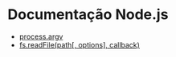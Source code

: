 # Documentação Node.js

- [process.argv](https://nodejs.org/api/process.html#processargv)
- [fs.readFile(path[, options], callback)](https://nodejs.org/api/fs.html#fsreadfilepath-options-callback)
